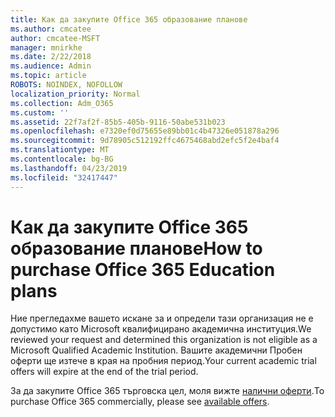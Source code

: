 ```yaml
---
title: Как да закупите Office 365 образование планове
ms.author: cmcatee
author: cmcatee-MSFT
manager: mnirkhe
ms.date: 2/22/2018
ms.audience: Admin
ms.topic: article
ROBOTS: NOINDEX, NOFOLLOW
localization_priority: Normal
ms.collection: Adm_O365
ms.custom: ''
ms.assetid: 22f7af2f-85b5-405b-9116-50abe531b023
ms.openlocfilehash: e7320ef0d75655e89bb01c4b47326e051878a296
ms.sourcegitcommit: 9d78905c512192ffc4675468abd2efc5f2e4baf4
ms.translationtype: MT
ms.contentlocale: bg-BG
ms.lasthandoff: 04/23/2019
ms.locfileid: "32417447"
---
```

# <a name="how-to-purchase-office-365-education-plans"></a><span data-ttu-id="8398a-102">Как да закупите Office 365 образование планове</span><span class="sxs-lookup"><span data-stu-id="8398a-102">How to purchase Office 365 Education plans</span></span>

<span data-ttu-id="8398a-103">Ние прегледахме вашето искане за и определи тази организация не е допустимо като Microsoft квалифицирано академична институция.</span><span class="sxs-lookup"><span data-stu-id="8398a-103">We reviewed your request and determined this organization is not eligible as a Microsoft Qualified Academic Institution.</span></span> <span data-ttu-id="8398a-104">Вашите академични Пробен оферти ще изтече в края на пробния период.</span><span class="sxs-lookup"><span data-stu-id="8398a-104">Your current academic trial offers will expire at the end of the trial period.</span></span>
  
<span data-ttu-id="8398a-105">За да закупите Office 365 търговска цел, моля вижте [налични оферти](https://go.microsoft.com/fwlink/p/?linkid=868433).</span><span class="sxs-lookup"><span data-stu-id="8398a-105">To purchase Office 365 commercially, please see [available offers](https://go.microsoft.com/fwlink/p/?linkid=868433).</span></span>
  

